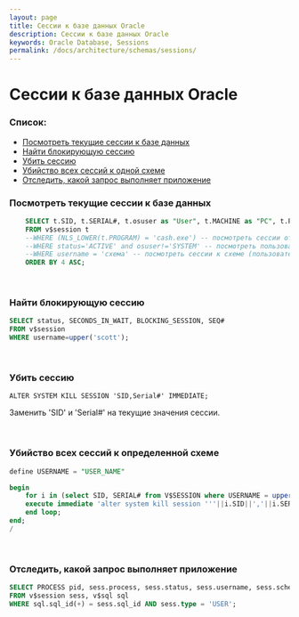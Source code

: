 ```yaml
---
layout: page
title: Сессии к базе данных Oracle
description: Сессии к базе данных Oracle
keywords: Oracle Database, Sessions
permalink: /docs/architecture/schemas/sessions/
---
```


# Сессии к базе данных Oracle

<h3>Список:</h3>

<ul>
    <li><a href="#sessions1">Посмотреть текущие сессии к базе данных</a></li>
    <li><a href="#sessions2">Найти блокирующую сессию</a></li>
    <li><a href="#sessions3">Убить сессию</a></li>
    <li><a href="#sessions4">Убийство всех сессий к одной схеме</a></li>
    <li><a href="#sessions5">Отследить, какой запрос выполняет приложение</a></li>
</ul>

<h3><a name="sessions1">Посмотреть текущие сессии к базе данных</a></h3>

```sql
    SELECT t.SID, t.SERIAL#, t.osuser as "User", t.MACHINE as "PC", t.PROGRAM as "Program"
    FROM v$session t
    --WHERE (NLS_LOWER(t.PROGRAM) = 'cash.exe') -- посмотреть сессии от программы cash.exe
    --WHERE status='ACTIVE' and osuser!='SYSTEM' -- посмотреть пользовательские сессии
    --WHERE username = 'схема' -- посмотреть сессии к схеме (пользователь)
    ORDER BY 4 ASC;
```

<br/>
<h3><a name="sessions2">Найти блокирующую сессию</a></h3>

```sql
SELECT status, SECONDS_IN_WAIT, BLOCKING_SESSION, SEQ#
FROM v$session
WHERE username=upper('scott');
```

<br/>
<h3><a name="sessions3">Убить сессию</a></h3>

    ALTER SYSTEM KILL SESSION 'SID,Serial#' IMMEDIATE;

Заменить 'SID' и 'Serial#' на текущие значения сессии.

<br/>
<h3><a name="sessions4">Убийство всех сессий к определенной схеме</a></h3>

```sql
define USERNAME = "USER_NAME"

begin
    for i in (select SID, SERIAL# from V$SESSION where USERNAME = upper('&&USERNAME')) loop
    execute immediate 'alter system kill session '''||i.SID||','||i.SERIAL#||''' immediate';
    end loop;
end;
/
```

<br/>
<h3><a name="sessions5">Отследить, какой запрос выполняет приложение</a></h3>

```sql
SELECT PROCESS pid, sess.process, sess.status, sess.username, sess.schemaname, sql.sql_text
FROM v$session sess, v$sql sql
WHERE sql.sql_id(+) = sess.sql_id AND sess.type = 'USER';
```
